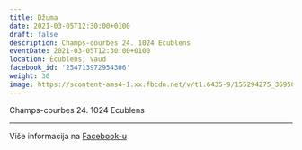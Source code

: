```yaml
---
title: Džuma
date: 2021-03-05T12:30:00+0100
draft: false
description: Champs-courbes 24. 1024 Ecublens
eventDate: 2021-03-05T12:30:00+0100
location: Écublens, Vaud
facebook_id: '254713972954306'
weight: 30
image: https://scontent-ams4-1.xx.fbcdn.net/v/t1.6435-9/155294275_3695079563921169_4909597834044538694_n.jpg?_nc_cat=101&ccb=1-7&_nc_sid=9e60e4&_nc_ohc=Vxst1iEgpLkQ7kNvwFua3mn&_nc_oc=AdmKIOpafEC0GCYQ03CV1U83n8S59bNfjaZUY2verB93ObN1y7v-iEczkMqR7iJJLRg&_nc_zt=23&_nc_ht=scontent-ams4-1.xx&edm=ABTKTjYEAAAA&_nc_gid=u-4ehOMshoq4l5QogE_vzQ&oh=00_Afbk03rh2n4EKxX9arrVS132XgLZl6ZN-6nfi7oJU1pKMQ&oe=68E1C75B
---
```


Champs-courbes 24. 1024 Ecublens

---

Više informacija na [Facebook-u](https://facebook.com/events/254713972954306)